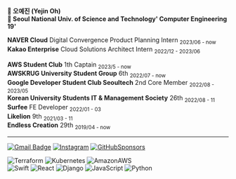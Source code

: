 **🎀 오예진 (Yejin Oh)**  
**🏫 Seoul National Univ. of Science and Technology' Computer Engineering 19'**  
   


**NAVER Cloud** Digital Convergence Product Planning Intern <sub>2023/06 - now</sub>  
**Kakao Enterprise** Cloud Solutions Architect Intern <sub>2022/12 - 2023/06</sub>  
   
**AWS Student Club** 1th Captain <sub>2023/5 - now</sub>  
**AWSKRUG University Student Group** 6th <sub>2022/07 - now</sub>  
**Google Developer Student Club Seoultech** 2nd Core Member <sub>2022/08 - 2023/05</sub>  
**Korean University Students IT & Management Society** 26th <sub>2022/08 - 11</sub>  
**Surfee** FE Developer <sub>2022/01 - 03</sub>    
**Likelion** 9th <sub>2021/03 - 11</sub>  
**Endless Creation** 29th <sub>2019/04 - now</sub>
   <br />
***

[![Gmail Badge](https://img.shields.io/badge/Gmail-d14836?style=flat-square&logo=Gmail&logoColor=white&link=mailto:oyejin55@gmail.com)](mailto:oyejin55@gmail.com)
[![Instagram](https://img.shields.io/badge/Instagram-E4405F?style=flat-square&logo=Instagram&logoColor=white&link=https://www.instagram.com/yexjin_/)](https://www.instagram.com/yexjin_/)
[![GitHubSponsors](https://img.shields.io/badge/Blog-EA4AAA?style=flat-square&logo=GitHubSponsors&logoColor=white&link=https://yexjinitlog.tistory.com)](https://yexjinitlog.tistory.com)  
  

![Terraform](https://img.shields.io/badge/Terraform-7B42BC?style=flat-square&logo=terraform&logoColor=white)
![Kubernetes](https://img.shields.io/badge/Kubernetes-326CE5?style=flat-square&logo=kubernetes&logoColor=white)
![AmazonAWS](https://img.shields.io/badge/AmazonAWS-232F3E?style=flat-square&logo=amazonaws&logoColor=white)  
![Swift](https://img.shields.io/badge/Swift-F05138?style=flat-square&logo=Swift&logoColor=white)
![React](https://img.shields.io/badge/React-%2320232a.svg?style=flat-square&logo=React&logoColor=%2361DAFB)
![Django](https://img.shields.io/badge/Django-%23092E20.svg?style=flat-square&logo=django&logoColor=white)
![JavaScript](https://img.shields.io/badge/Javascript-%23323330.svg?style=flat-square&logo=javascript&logoColor=%23F7DF1E)
![Python](https://img.shields.io/badge/python-3670A0?style=flat-square&logo=python&logoColor=ffdd54)  
